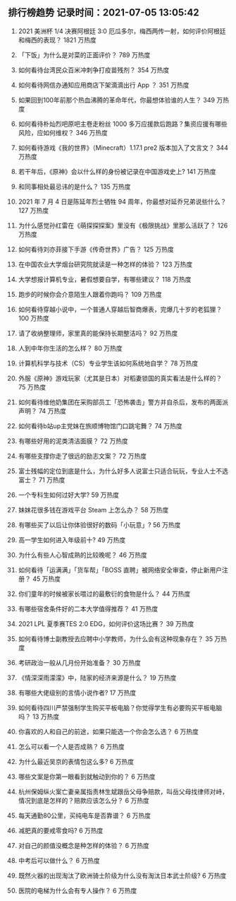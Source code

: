 
## 排行榜趋势 记录时间：2021-07-05 13:05:42
  
  1. 2021 美洲杯 1/4 决赛阿根廷 3:0 厄瓜多尔，梅西两传一射，如何评价阿根廷和梅西的表现？ 1821 万热度
    
  2. 「下饭」为什么是对菜的正面评价？ 789 万热度
    
  3. 如何看待台湾民众百米冲刺争打疫苗残剂？ 354 万热度
    
  4. 如何看待网信办通知应用商店下架滴滴出行 App ？ 351 万热度
    
  5. 如果回到100年前那个热血沸腾的革命年代，你最想体验谁的人生？ 349 万热度
    
  6. 如何看待朴灿烈吧原吧主卷走粉丝 1000 多万应援款后跑路？集资应援有哪些风险，应如何维权？ 346 万热度
    
  7. 如何看待游戏《我的世界》（Minecraft）1.17.1 pre2 版本加入了文言文？ 344 万热度
    
  8. 若干年后，《原神》会以什么样的身份被记录在中国游戏史上? 141 万热度
    
  9. 和同事相处最忌讳的是什么？ 135 万热度
    
  10. 2021 年 7 月 4 日是陈延年烈士牺牲 94 周年，你最想对延乔兄弟说些什么？ 127 万热度
    
  11. 为什么感觉孙红雷在《萌探探探案》里没有《极限挑战》里那么活跃了？ 126 万热度
    
  12. 如何看待刘亦菲接下手游《传奇世界》广告？ 125 万热度
    
  13. 在中国农业大学烟台研究院就读是一种怎样的体验？ 123 万热度
    
  14. 大学想报计算机专业，暑假想要自学，有哪些建议？ 118 万热度
    
  15. 跑步的时候你会介意陌生人跟着你跑吗？ 109 万热度
    
  16. 如何看待穿越小说中，一个普通人穿越后智商爆表，完爆几十岁的老狐狸？ 100 万热度
    
  17. 请了收纳整理师，家里真的能保持长期整洁吗？ 92 万热度
    
  18. 人到中年你生活的怎么样？ 80 万热度
    
  19. 计算机科学与技术（CS）专业学生该如何系统地自学？ 78 万热度
    
  20. 外服《原神》游戏玩家（尤其是日本）对稻妻锁国的真实看法是什么样的？ 75 万热度
    
  21. 如何看待维他奶集团在采购部员工「恐怖袭击」警方并自杀后，发布的两面派声明？ 74 万热度
    
  22. 如何看待b站up主党妹在旅顺博物馆门口跳宅舞？ 74 万热度
    
  23. 有哪些好用的泥类清洁面膜？ 72 万热度
    
  24. 有哪些支撑你走了很远的励志文案？ 72 万热度
    
  25. 富士残幅的定位到底是什么，为什么好多人说富士只适合玩玩，专业人士不选富士？ 71 万热度
    
  26. 一个专科生如何过好大学? 59 万热度
    
  27. 妹妹花很多钱在游戏平台 Steam 上怎么办？ 58 万热度
    
  28. 有哪些买了以后让你体验很好的数码「小玩意」? 56 万热度
    
  29. 高一学生如何进入年级前十? 49 万热度
    
  30. 为什么有些人心智成熟的比较晚呢？ 46 万热度
    
  31. 如何看待「运满满」「货车帮」「BOSS 直聘」被网络安全审查，停止新用户注册？ 45 万热度
    
  32. 你们童年的时候被家长喂过的最敷衍的食物是什么？ 44 万热度
    
  33. 有哪些宿舍条件好的二本大学值得推荐？ 41 万热度
    
  34. 2021 LPL 夏季赛TES 2:0 EDG，如何评价这场比赛？ 39 万热度
    
  35. 如何看待博士副教授去应聘中小学教师，为什么会有这种现象存在？ 35 万热度
    
  36. 考研政治一般从几月份开始准备？ 30 万热度
    
  37. 《情深深雨濛濛》中，陆家的经济来源是什么？ 19 万热度
    
  38. 有哪些大佬级别的言情小说作者? 17 万热度
    
  39. 如何看待四川严禁强制学生购买平板电脑？你觉得学生有必要购买平板电脑吗？ 13 万热度
    
  40. 你喜欢的人和自己的前途，如果只能选一个你会怎么选？ 6 万热度
    
  41. 怎么可以看一个人是否成熟？ 6 万热度
    
  42. 为什么最近吴京的表情包这么多? 6 万热度
    
  43. 哪些文案是你第一眼看到就触动到你的？ 6 万热度
    
  44. 杭州保姆纵火案亡妻亲属指责林生斌跟岳父母争赔款，叫岳父母找律师对峙，情况到底是怎样的？赔款应该怎么分？ 6 万热度
    
  45. 每天通勤80公里，买纯电车是否靠谱？ 6 万热度
    
  46. 减肥真的要戒零食吗? 6 万热度
    
  47. 对自己的颜值没概念是种怎样的体验？ 6 万热度
    
  48. 中考后可以做什么？ 6 万热度
    
  49. 既然火器的出现淘汰了欧洲骑士阶级为什么没有淘汰日本武士阶级? 6 万热度
    
  50. 医院的电梯为什么会有专人操作？ 6 万热度
    